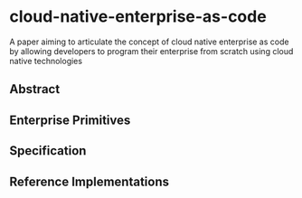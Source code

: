 # cloud-native-enterprise-as-code
A paper aiming to articulate the concept of cloud native enterprise as code by allowing developers to program their enterprise from scratch using cloud native technologies

## Abstract

## Enterprise Primitives

## Specification

## Reference Implementations
